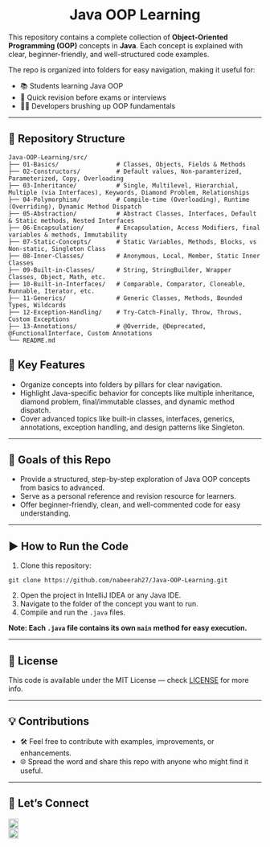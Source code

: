 <h1 align="center"> Java OOP Learning </h1>

This repository contains a complete collection of **Object-Oriented Programming (OOP)** concepts in **Java**.
Each concept is explained with clear, beginner-friendly, and well-structured code examples.

The repo is organized into folders for easy navigation, making it useful for:

- 📚 Students learning Java OOP
- 🔄 Quick revision before exams or interviews
- 👩‍💻 Developers brushing up OOP fundamentals

---

## 📂 Repository Structure

```
Java-OOP-Learning/src/
├── 01-Basics/                # Classes, Objects, Fields & Methods
├── 02-Constructors/          # Default values, Non-paramterized, Parameterized, Copy, Overloading
├── 03-Inheritance/           # Single, Multilevel, Hierarchial, Multiple (via Interfaces), Keywords, Diamond Problem, Relationships
├── 04-Polymorphism/          # Compile-time (Overloading), Runtime (Overriding), Dynamic Method Dispatch
├── 05-Abstraction/           # Abstract Classes, Interfaces, Default & Static methods, Nested Interfaces
├── 06-Encapsulation/         # Encapsulation, Access Modifiers, final variables & methods, Immutability
├── 07-Static-Concepts/       # Static Variables, Methods, Blocks, vs Non-static, Singleton Class
├── 08-Inner-Classes/         # Anonymous, Local, Member, Static Inner Classes
├── 09-Built-in-Classes/      # String, StringBuilder, Wrapper Classes, Object, Math, etc.
├── 10-Built-in-Interfaces/   # Comparable, Comparator, Cloneable, Runnable, Iterator, etc.
├── 11-Generics/              # Generic Classes, Methods, Bounded Types, Wildcards
├── 12-Exception-Handling/    # Try-Catch-Finally, Throw, Throws, Custom Exceptions
├── 13-Annotations/           # @Override, @Deprecated, @FunctionalInterface, Custom Annotations
└── README.md
```

## 🚀 Key Features

- Organize concepts into folders by pillars for clear navigation.
- Highlight Java-specific behavior for concepts like multiple inheritance, diamond problem, final/immutable classes, and dynamic method dispatch.
- Cover advanced topics like built-in classes, interfaces, generics, annotations, exception handling, and design patterns like Singleton.


---

## 🎯 Goals of this Repo

- Provide a structured, step-by-step exploration of Java OOP concepts from basics to advanced.
- Serve as a personal reference and revision resource for learners.
- Offer beginner-friendly, clean, and well-commented code for easy understanding.

---

## ▶️ How to Run the Code

1. Clone this repository:

```
git clone https://github.com/nabeerah27/Java-OOP-Learning.git
```

2. Open the project in IntelliJ IDEA or any Java IDE. 
3. Navigate to the folder of the concept you want to run.
4. Compile and run the `.java` files. 

**Note: Each `.java` file contains its own `main` method for easy execution.**

---

## 📝 License

This code is available under the MIT License — check [LICENSE](LICENSE) for more info.

---

## 💡 Contributions

- 🛠️ Feel free to contribute with examples, improvements, or enhancements.
- 🌐 Spread the word and share this repo with anyone who might find it useful.

---

## 🔗 Let’s Connect

<div>
  <a href="https://github.com/nabeerah27">
    <img src="https://img.shields.io/badge/GitHub-nabeerah27-black?logo=github&logoColor=white" alt="GitHub" height="20">
  </a>
</div>

<div>
  <a href="https://www.linkedin.com/in/nabeerah27">
    <img src="https://img.shields.io/badge/LinkedIn-nabeerah27-blue?logo=linkedin&logoColor=white" alt="LinkedIn" height="20">
  </a>
</div>


